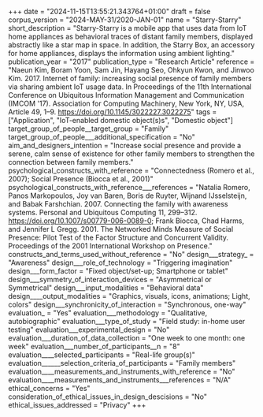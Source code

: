 +++
date = "2024-11-15T13:55:21.343764+01:00"
draft = false
corpus_version = "2024-MAY-31/2020-JAN-01"
name = "Starry-Starry"
short_description = "Starry-Starry is a mobile app that uses data from IoT home appliances as behavioral traces of distant family members, displayed abstractly like a star map in space. In addition, the Starry Box, an accessory for home appliances, displays the information using ambient lighting."
publication_year = "2017"
publication_type = "Research Article"
reference = "Naeun Kim, Boram Yoon, Sam Jin, Hayang Seo, Ohkyun Kwon, and Jinwoo Kim. 2017. Internet of family: increasing social presence of family members via sharing ambient IoT usage data. In Proceedings of the 11th International Conference on Ubiquitous Information Management and Communication (IMCOM '17). Association for Computing Machinery, New York, NY, USA, Article 49, 1–9. https://doi.org/10.1145/3022227.3022275"
tags = ["Application", "IoT-enabled domestic object(s)s", "Domestic object"]
target_group_of_people__target_group = "Family"
target_group_of_people___additional_specification = "No"
aim_and_designers_intention = "Increase social presence and provide a serene, calm sense of existence for other family members to strengthen the connection between family members."
psychological_constructs_with_reference = "Connectedness (Romero et al., 2007); Social Presence (Biocca et al., 2001)"
psychological_constructs_with_reference___references = "Natalia Romero, Panos Markopoulos, Joy van Baren, Boris de Ruyter, Wijnand IJsselsteijn, and Babak Farshchian. 2007. Connecting the family with awareness systems. Personal and Ubiquitous Computing 11, 299–312. https://doi.org/10.1007/s00779-006-0089-0; Frank Biocca, Chad Harms, and Jennifer L Gregg. 2001. The Networked Minds Measure of Social Presence: Pilot Test of the Factor Structure and Concurrent Validity. Proceedings of the 2001 International Workshop on Presence."
constructs_and_terms_used_without_reference = "No"
design___strategy_ = "Awareness"
design___role_of_technology = "Triggering imagination"
design___form_factor = "Fixed object/set-up; Smartphone or tablet"
design___symmetry_of_interaction_devices = "Asymmetrical or Symmetrical"
design___input_modalities = "Behavioral data"
design____output_modalities = "Graphics, visuals, icons, animations; Light, colors"
design___synchronicity_of_interaction = "Synchronous, one-way"
evaluation_ = "Yes"
evaluation___methodology = "Qualitative, autobiographic"
evaluation___type_of_study = "Field study: in-home user testing"
evaluation___experimental_design = "No"
evaluation___duration_of_data_collection = "One week to one month: one week"
evaluation___number_of_participants__n = "8"
evaluation____selected_participants = "Real-life group(s)"
evaluation______selection_criteria_of_participants = "Family members"
evaluation____measurements_and_instruments_with_reference = "No"
evaluation____measurements_and_instruments___references = "N/A"
ethical_concerns = "Yes"
consideration_of_ethical_issues_in_design_descisions = "No"
ethical_issues_addressed = "Privacy"
+++
